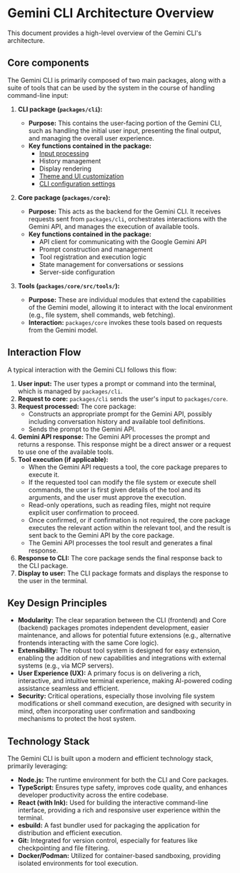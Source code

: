 # Gemini CLI Architecture Overview

This document provides a high-level overview of the Gemini CLI's architecture.

## Core components

The Gemini CLI is primarily composed of two main packages, along with a suite of tools that can be used by the system in the course of handling command-line input:

1.  **CLI package (`packages/cli`):**
    - **Purpose:** This contains the user-facing portion of the Gemini CLI, such as handling the initial user input, presenting the final output, and managing the overall user experience.
    - **Key functions contained in the package:**
      - [Input processing](./cli/commands.md)
      - History management
      - Display rendering
      - [Theme and UI customization](./cli/themes.md)
      - [CLI configuration settings](./cli/configuration.md)

2.  **Core package (`packages/core`):**
    - **Purpose:** This acts as the backend for the Gemini CLI. It receives requests sent from `packages/cli`, orchestrates interactions with the Gemini API, and manages the execution of available tools.
    - **Key functions contained in the package:**
      - API client for communicating with the Google Gemini API
      - Prompt construction and management
      - Tool registration and execution logic
      - State management for conversations or sessions
      - Server-side configuration

3.  **Tools (`packages/core/src/tools/`):**
    - **Purpose:** These are individual modules that extend the capabilities of the Gemini model, allowing it to interact with the local environment (e.g., file system, shell commands, web fetching).
    - **Interaction:** `packages/core` invokes these tools based on requests from the Gemini model.

## Interaction Flow

A typical interaction with the Gemini CLI follows this flow:

1.  **User input:** The user types a prompt or command into the terminal, which is managed by `packages/cli`.
2.  **Request to core:** `packages/cli` sends the user's input to `packages/core`.
3.  **Request processed:** The core package:
    - Constructs an appropriate prompt for the Gemini API, possibly including conversation history and available tool definitions.
    - Sends the prompt to the Gemini API.
4.  **Gemini API response:** The Gemini API processes the prompt and returns a response. This response might be a direct answer or a request to use one of the available tools.
5.  **Tool execution (if applicable):**
    - When the Gemini API requests a tool, the core package prepares to execute it.
    - If the requested tool can modify the file system or execute shell commands, the user is first given details of the tool and its arguments, and the user must approve the execution.
    - Read-only operations, such as reading files, might not require explicit user confirmation to proceed.
    - Once confirmed, or if confirmation is not required, the core package executes the relevant action within the relevant tool, and the result is sent back to the Gemini API by the core package.
    - The Gemini API processes the tool result and generates a final response.
6.  **Response to CLI:** The core package sends the final response back to the CLI package.
7.  **Display to user:** The CLI package formats and displays the response to the user in the terminal.

## Key Design Principles

- **Modularity:** The clear separation between the CLI (frontend) and Core (backend) packages promotes independent development, easier maintenance, and allows for potential future extensions (e.g., alternative frontends interacting with the same Core logic).
- **Extensibility:** The robust tool system is designed for easy extension, enabling the addition of new capabilities and integrations with external systems (e.g., via MCP servers).
- **User Experience (UX):** A primary focus is on delivering a rich, interactive, and intuitive terminal experience, making AI-powered coding assistance seamless and efficient.
- **Security:** Critical operations, especially those involving file system modifications or shell command execution, are designed with security in mind, often incorporating user confirmation and sandboxing mechanisms to protect the host system.

## Technology Stack

The Gemini CLI is built upon a modern and efficient technology stack, primarily leveraging:

-   **Node.js:** The runtime environment for both the CLI and Core packages.
-   **TypeScript:** Ensures type safety, improves code quality, and enhances developer productivity across the entire codebase.
-   **React (with Ink):** Used for building the interactive command-line interface, providing a rich and responsive user experience within the terminal.
-   **esbuild:** A fast bundler used for packaging the application for distribution and efficient execution.
-   **Git:** Integrated for version control, especially for features like checkpointing and file filtering.
-   **Docker/Podman:** Utilized for container-based sandboxing, providing isolated environments for tool execution.

